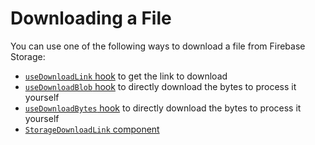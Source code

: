 # Downloading a File

You can use one of the following ways to download a file from Firebase Storage:

 - [`useDownloadLink` hook](../hooks/useDownloadLink.md) to get the link to download
 - [`useDownloadBlob` hook](../hooks/useDownloadBlob.md) to directly download the bytes to process it yourself
 - [`useDownloadBytes` hook](../hooks/useDownloadBytes.md) to directly download the bytes to process it yourself
 - [`StorageDownloadLink` component](../components/StorageDownloadLink.md)
